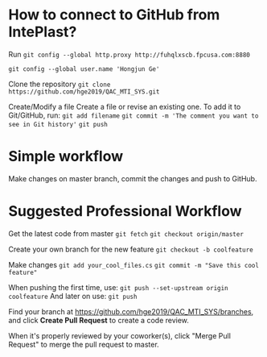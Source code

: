 # How to connect to GitHub from IntePlast?
Run
`git config --global http.proxy http://fuhqlxscb.fpcusa.com:8880`

`git config --global user.name 'Hongjun Ge'`

Clone the repository
`git clone https://github.com/hge2019/QAC_MTI_SYS.git`

Create/Modify a file
Create a file or revise an existing one. To add it to Git/GitHub, run:
`git add filename`
`git commit -m 'The comment you want to see in Git history'`
`git push`


# Simple workflow
Make changes on master branch, commit the changes and push to GitHub.

# Suggested Professional Workflow
Get the latest code from master
`git fetch`
`git checkout origin/master`

Create your own branch for the new feature
`git checkout -b coolfeature`

Make changes
`git add your_cool_files.cs`
`git commit -m "Save this cool feature"`

When pushing the first time, use:
`git push --set-upstream origin coolfeature`
And later on use:
`git push`

Find your branch at https://github.com/hge2019/QAC_MTI_SYS/branches, and click **Create Pull Request** to create a code review. 

When it's properly reviewed by your coworker(s), click "Merge Pull Request" to merge the pull request to master.